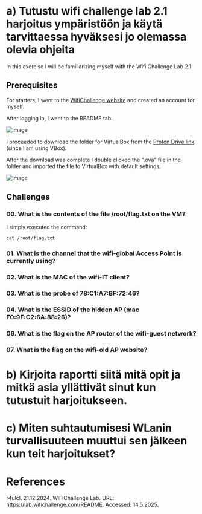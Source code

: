 # a) Tutustu wifi challenge lab 2.1 harjoitus ympäristöön ja käytä tarvittaessa hyväksesi jo olemassa olevia ohjeita

In this exercise I will be familiarizing myself with the Wifi Challenge Lab 2.1. 


## Prerequisites

For starters, I went to the [WifiChallenge website](https://lab.wifichallenge.com/) and created an account for myself.

After logging in, I went to the README tab.

![image](https://github.com/user-attachments/assets/d6b0ab6a-aaa4-44ed-b87a-c970d8001333)

I proceeded to download the folder for VirtualBox from the [Proton Drive link](https://drive.proton.me/urls/Q4WPB23W7R#Qk4nxMH8Q4oQ) (since I am using VBox).

After the download was complete I double clicked the ".ova" file in the folder and imported the file to VirtualBox with default settings.

![image](https://github.com/user-attachments/assets/c6eafe0c-f95a-4f7f-8538-3267a7fde902)



## Challenges
### 00. What is the contents of the file /root/flag.txt on the VM?

I simply executed the command:

    cat /root/flag.txt

### 01. What is the channel that the wifi-global Access Point is currently using?

### 02. What is the MAC of the wifi-IT client?
### 03. What is the probe of 78:C1:A7:BF:72:46?
### 04. What is the ESSID of the hidden AP (mac F0:9F:C2:6A:88:26)?
### 06. What is the flag on the AP router of the wifi-guest network?
### 07. What is the flag on the wifi-old AP website?

# b) Kirjoita raportti siitä mitä opit ja mitkä asia yllättivät sinut kun tutustuit harjoitukseen.



# c) Miten suhtautumisesi WLanin turvallisuuteen muuttui sen jälkeen kun teit harjoitukset?


# References

r4ulcl. 21.12.2024. WiFiChallenge Lab. URL: https://lab.wifichallenge.com/README. Accessed: 14.5.2025.
